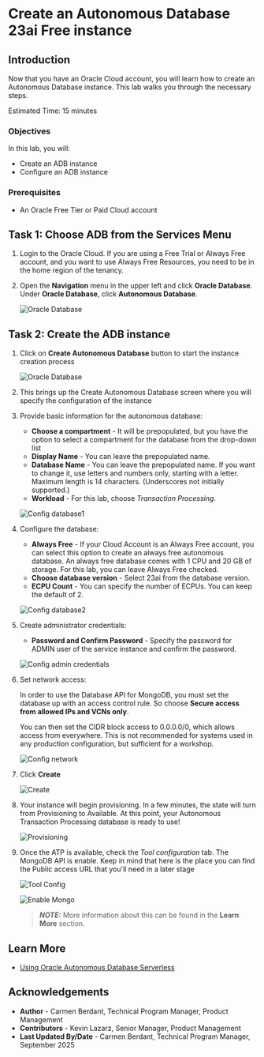 # Create an Autonomous Database 23ai Free instance

## Introduction

Now that you have an Oracle Cloud account, you will learn how to create an Autonomous Database instance. This lab walks you through the necessary steps.


Estimated Time: 15 minutes


### Objectives

In this lab, you will:

-  Create an ADB instance
- Configure an ADB instance


### Prerequisites

- An Oracle Free Tier or Paid Cloud account


## Task 1: Choose ADB from the Services Menu

1. Login to the Oracle Cloud. If you are using a Free Trial or Always Free account, and you want to use Always Free Resources, you need to be in the home region of the tenancy.

2. Open the **Navigation** menu in the upper left and click **Oracle Database**. Under **Oracle Database**, click **Autonomous Database**.

    ![Oracle Database](images/create-adb1.png)

## Task 2: Create the ADB instance

1. Click on **Create Autonomous Database** button to start the instance creation process

     ![Oracle Database](images/create-adb2.png)

2. This brings up the Create Autonomous Database screen where you will specify the configuration of the instance

3. Provide basic information for the autonomous database:

    - **Choose a compartment** - It will be prepopulated, but you have the option to select a compartment for the database from the drop-down list
    - **Display Name** - You can leave the prepopulated name.
    - **Database Name** - You can leave the prepopulated name. If you want to change it, use letters and numbers only, starting with a letter. Maximum length is 14 characters. (Underscores not
    initially supported.)
    - **Workload** - For this lab, choose *Transaction Processing*.

    ![Config database1](images/create-adb3-1.png)

4. Configure the database:

    - **Always Free** - If your Cloud Account is an Always Free account, you can select this option to create an always free autonomous database. An always free database comes with 1 CPU and 20 GB of storage. For this lab, you can leave Always Free checked.
    - **Choose database version** - Select 23ai from the database version.
    - **ECPU Count** - You can specify the number of ECPUs. You can keep the default of 2.

    ![Config database2](images/create-adb3-2.png)

5. Create administrator credentials:
    - **Password and Confirm Password** - Specify the password for ADMIN user of the service instance and confirm the password.

     ![Config admin credentials](images/create-adb-credentials.png)

6. Set network access:

    In order to use the Database API for MongoDB, you must set the database up with an access control rule. So choose **Secure access from allowed IPs and VCNs only**.

    You can then set the CIDR block access to 0.0.0.0/0, which allows access from everywhere. This is not recommended for systems used in any production configuration, but sufficient for a workshop.

    ![Config network](images/create-adb-network.png)

7. Click **Create**

    ![Create](images/create-adb-7.png)

8. Your instance will begin provisioning. In a few minutes, the state will turn from Provisioning to Available. At this point, your Autonomous Transaction Processing database is ready to use! 

    ![Provisioning](images/create-adb5.png)

9. Once the ATP is available, check the *Tool configuration* tab. The MongoDB API is enable. Keep in mind that here is the place you can find the Public access URL that you'll need in a later stage

    ![Tool Config](images/create-adb6.png)

    ![Enable Mongo](images/create-adb8.png)

    > **_NOTE:_**  More information about this can be found in the **Learn More** section.

## Learn More

* [Using Oracle Autonomous Database Serverless](https://docs.oracle.com/en-us/iaas/autonomous-database-serverless/doc/mongo-using-oracle-database-api-mongodb.html)

## Acknowledgements

* **Author** - Carmen Berdant, Technical Program Manager, Product Management
* **Contributors** -  Kevin Lazarz, Senior Manager, Product Management
* **Last Updated By/Date** - Carmen Berdant, Technical Program Manager, September 2025